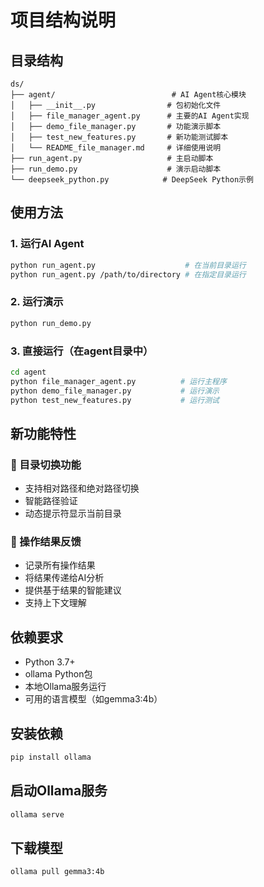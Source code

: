 # 项目结构说明

## 目录结构
```
ds/
├── agent/                          # AI Agent核心模块
│   ├── __init__.py                # 包初始化文件
│   ├── file_manager_agent.py      # 主要的AI Agent实现
│   ├── demo_file_manager.py       # 功能演示脚本
│   ├── test_new_features.py       # 新功能测试脚本
│   └── README_file_manager.md     # 详细使用说明
├── run_agent.py                   # 主启动脚本
├── run_demo.py                    # 演示启动脚本
└── deepseek_python.py            # DeepSeek Python示例
```

## 使用方法

### 1. 运行AI Agent
```bash
python run_agent.py                    # 在当前目录运行
python run_agent.py /path/to/directory # 在指定目录运行
```

### 2. 运行演示
```bash
python run_demo.py
```

### 3. 直接运行（在agent目录中）
```bash
cd agent
python file_manager_agent.py          # 运行主程序
python demo_file_manager.py           # 运行演示
python test_new_features.py           # 运行测试
```

## 新功能特性

### 🔀 目录切换功能
- 支持相对路径和绝对路径切换
- 智能路径验证
- 动态提示符显示当前目录

### 🧠 操作结果反馈
- 记录所有操作结果
- 将结果传递给AI分析
- 提供基于结果的智能建议
- 支持上下文理解

## 依赖要求
- Python 3.7+
- ollama Python包
- 本地Ollama服务运行
- 可用的语言模型（如gemma3:4b）

## 安装依赖
```bash
pip install ollama
```

## 启动Ollama服务
```bash
ollama serve
```

## 下载模型
```bash
ollama pull gemma3:4b
``` 
